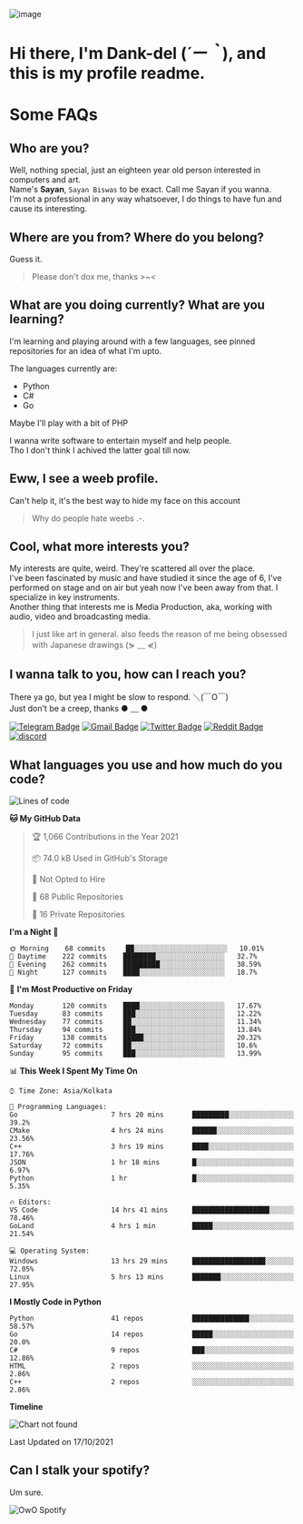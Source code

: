 ![image](https://user-images.githubusercontent.com/63096193/125182844-29f20800-e22f-11eb-8dc9-b0f2d29647bb.png)

# **Hi there, I'm Dank-del (*´ー｀*), and this is my profile readme.**
<!--  [![Profile views](https://gpvc.arturio.dev/dank-del)](https://github.com/dank-del) -->
# Some FAQs

## **Who are you?**

Well, nothing special, just an eighteen year old person interested in computers and art. \
Name's **Sayan**, `Sayan Biswas` to be exact. Call me Sayan if you wanna. \
I'm not a professional in any way whatsoever, I do things to have fun and cause its interesting.

## **Where are you from? Where do you belong?**

Guess it.
> Please don't dox me, thanks >~<

## **What are you doing currently? What are you learning?**

I'm learning and playing around with a few languages, see pinned repositories for an idea of what I'm upto.

The languages currently are:

- Python
- C#
- Go

Maybe I'll play with a bit of PHP

I wanna write software to entertain myself and help people. \
Tho I don't think I achived the latter goal till now.

## **Eww, I see a weeb profile.**

Can't help it, it's the best way to hide my face on this account
> Why do people hate weebs .-.

## **Cool, what more interests you?**

My interests are quite, weird. They're scattered all over the place. \
I've been fascinated by music and have studied it since the age of 6, I've performed on stage and on air but yeah now I've been away from that. I specialize in key instruments. \
Another thing that interests me is Media Production, aka, working with audio, video and broadcasting media.

> I just like art in general. also feeds the reason of me being obsessed with Japanese drawings (⋟ ﹏ ⋞)

## **I wanna talk to you, how can I reach you?**

There ya go, but yea I might be slow to respond. ＼(￣O￣) \
Just don't be a creep, thanks ● ﹏ ●

[![Telegram Badge](https://img.shields.io/badge/-dank_as_fuck-1ca0f1?style=flat-square&logo=telegram&logoColor=white&link=https://t.me/dank_as_fuck)](https://t.me/dank_as_fuck)
[![Gmail Badge](https://img.shields.io/badge/-chizuru@kanojo.tk-c14438?style=flat-square&logo=Gmail&logoColor=white&link=mailto:chizuru@kanojo.tk)](mailto:chizuru@kanojo.tk)
[![Twitter Badge](https://img.shields.io/twitter/follow/TheDankDel?style=social)](https://twitter.com/TheDankDel)
[![Reddit Badge](https://img.shields.io/reddit/user-karma/combined/dank_as_fuck_?style=social)](https://www.reddit.com/user/dank_as_fuck_/)
[![discord](https://discord-md-badge.vercel.app/api/shield/506536929152466945?style=social)](https://discordapp.com/users/506536929152466945)

## **What languages you use and how much do you code?**

<!--START_SECTION:waka-->
![Lines of code](https://img.shields.io/badge/From%20Hello%20World%20I%27ve%20Written-940174%20lines%20of%20code-blue)

**🐱 My GitHub Data** 

> 🏆 1,066 Contributions in the Year 2021
 > 
> 📦 74.0 kB Used in GitHub's Storage 
 > 
> 🚫 Not Opted to Hire
 > 
> 📜 68 Public Repositories 
 > 
> 🔑 16 Private Repositories  
 > 
**I'm a Night 🦉** 

```text
🌞 Morning    68 commits     ██░░░░░░░░░░░░░░░░░░░░░░░   10.01% 
🌆 Daytime    222 commits    ████████░░░░░░░░░░░░░░░░░   32.7% 
🌃 Evening    262 commits    █████████░░░░░░░░░░░░░░░░   38.59% 
🌙 Night      127 commits    ████░░░░░░░░░░░░░░░░░░░░░   18.7%

```
📅 **I'm Most Productive on Friday** 

```text
Monday       120 commits    ████░░░░░░░░░░░░░░░░░░░░░   17.67% 
Tuesday      83 commits     ███░░░░░░░░░░░░░░░░░░░░░░   12.22% 
Wednesday    77 commits     ██░░░░░░░░░░░░░░░░░░░░░░░   11.34% 
Thursday     94 commits     ███░░░░░░░░░░░░░░░░░░░░░░   13.84% 
Friday       138 commits    █████░░░░░░░░░░░░░░░░░░░░   20.32% 
Saturday     72 commits     ██░░░░░░░░░░░░░░░░░░░░░░░   10.6% 
Sunday       95 commits     ███░░░░░░░░░░░░░░░░░░░░░░   13.99%

```


📊 **This Week I Spent My Time On** 

```text
⌚︎ Time Zone: Asia/Kolkata

💬 Programming Languages: 
Go                       7 hrs 20 mins       █████████░░░░░░░░░░░░░░░░   39.2% 
CMake                    4 hrs 24 mins       ██████░░░░░░░░░░░░░░░░░░░   23.56% 
C++                      3 hrs 19 mins       ████░░░░░░░░░░░░░░░░░░░░░   17.76% 
JSON                     1 hr 18 mins        █░░░░░░░░░░░░░░░░░░░░░░░░   6.97% 
Python                   1 hr                █░░░░░░░░░░░░░░░░░░░░░░░░   5.35%

🔥 Editors: 
VS Code                  14 hrs 41 mins      ███████████████████░░░░░░   78.46% 
GoLand                   4 hrs 1 min         █████░░░░░░░░░░░░░░░░░░░░   21.54%

💻 Operating System: 
Windows                  13 hrs 29 mins      ██████████████████░░░░░░░   72.05% 
Linux                    5 hrs 13 mins       ███████░░░░░░░░░░░░░░░░░░   27.95%

```

**I Mostly Code in Python** 

```text
Python                   41 repos            ██████████████░░░░░░░░░░░   58.57% 
Go                       14 repos            █████░░░░░░░░░░░░░░░░░░░░   20.0% 
C#                       9 repos             ███░░░░░░░░░░░░░░░░░░░░░░   12.86% 
HTML                     2 repos             ░░░░░░░░░░░░░░░░░░░░░░░░░   2.86% 
C++                      2 repos             ░░░░░░░░░░░░░░░░░░░░░░░░░   2.86%

```


**Timeline**

![Chart not found](https://raw.githubusercontent.com/Dank-del/Dank-del/main/charts/bar_graph.png) 


 Last Updated on 17/10/2021
<!--END_SECTION:waka-->

## **Can I stalk your spotify?**

Um sure.

![OwO Spotify](https://spotify-recently-played-readme.vercel.app/api?user=31fdrsslnr7nvq4ytqwtw7c4rxfm&count=5)

